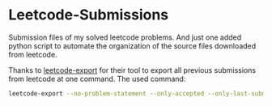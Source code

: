 # Leetcode-Submissions

Submission files of my solved leetcode problems. And just one added python script to automate the organization of the source files downloaded from leetcode.

Thanks to [leetcode-export](https://github.com/NeverMendel/leetcode-export) for their tool to export all previous submissions from leetcode at one command. The used command:
```bash
leetcode-export --no-problem-statement --only-accepted --only-last-submission
```
